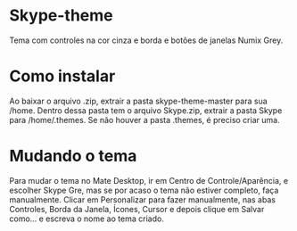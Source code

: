 # Skype-theme
Tema com controles na cor cinza e borda e botões de janelas Numix Grey.
# Como instalar
Ao baixar o arquivo .zip, extrair a pasta skype-theme-master para sua /home. Dentro dessa pasta tem o arquivo Skype.zip, extrair a pasta Skype para /home/.themes. Se não houver a pasta .themes, é preciso criar uma.
# Mudando o tema
Para mudar o tema no Mate Desktop, ir em Centro de Controle/Aparência, e escolher Skype Gre, mas se por acaso o tema não estiver completo, faça manualmente. Clicar em Personalizar para fazer manualmente, nas abas Controles, Borda da Janela, Ícones, Cursor e depois clique em Salvar como... e escreva o nome ao tema criado.
